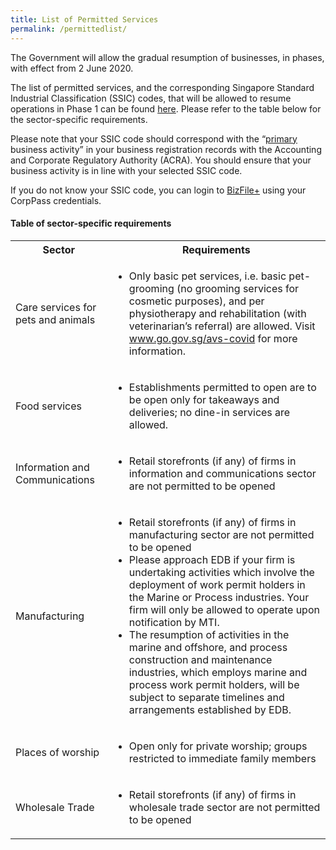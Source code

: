 ```yaml
---
title: List of Permitted Services
permalink: /permittedlist/
---
```


The Government will allow the gradual resumption of businesses, in phases, with effect from 2 June 2020. 

The list of permitted services, and the corresponding Singapore Standard Industrial Classification (SSIC) codes, that will be allowed to resume operations in Phase 1 can be found <a href="https://go.gov.sg/permittedserviceslist">here</a>. Please refer to the table below for the sector-specific requirements.

Please note that your SSIC code should correspond with the “<ins>primary</ins> business activity” in your business registration records with the Accounting and Corporate Regulatory Authority (ACRA). You should ensure that your business activity is in line with your selected SSIC code. 

If you do not know your SSIC code, you can login to <a href="https://www.bizfile.gov.sg/">BizFile+</a> using your CorpPass credentials. 


#### **Table of sector-specific requirements**

<table>
    <tr>
        <th>Sector</th>
        <th>Requirements</th>
    </tr>
    <tr>
        <td>Care services for pets and animals</td>
        <td>
            <ul>
                <li>
                    Only basic pet services, i.e. basic pet-grooming (no grooming services for cosmetic purposes), and per physiotherapy and rehabilitation (with veterinarian’s referral) are allowed. Visit <a href="www.go.gov.sg/avs-covid">www.go.gov.sg/avs-covid</a> for more information. 
                </li>
            </ul>
        </td>
    </tr>
    <tr>
        <td>Food services</td>
        <td>
            <ul>
                <li>
                    Establishments permitted to open are to be open only for takeaways and deliveries; no dine-in services are allowed.
                </li>
            </ul>
        </td>
    </tr>
    <tr>
        <td>Information and Communications</td>
        <td>
            <ul>
                <li>
                    Retail storefronts (if any) of firms in information and communications sector are not permitted to be opened
                </li>
            </ul>
        </td>
    </tr>
    <tr>
        <td>Manufacturing</td>
        <td>
            <ul>
                <li>
                    Retail storefronts (if any) of firms in manufacturing sector are not permitted to be opened
                </li>
                <li>
                    Please approach EDB if your firm is undertaking activities which involve the deployment of work permit holders in the Marine or Process industries. Your firm will only be allowed to operate upon notification by MTI.
                </li>
                <li>
                    The resumption of activities in the marine and offshore, and process construction and maintenance industries, which employs marine and process work permit holders, will be subject to separate timelines and arrangements established by EDB.
                </li>
            </ul>
        </td>
    </tr>
    <tr>
        <td>Places of worship</td>
        <td>
            <ul>
                <li>
                    Open only for private worship; groups restricted to immediate family members
                </li>
            </ul>
        </td>
    </tr>
    <tr>
        <td>Wholesale Trade</td>
        <td>
            <ul>
                <li>
                    Retail storefronts (if any) of firms in wholesale trade sector are not permitted to be opened
                </li>
            </ul>
        </td>
    </tr>
</table>